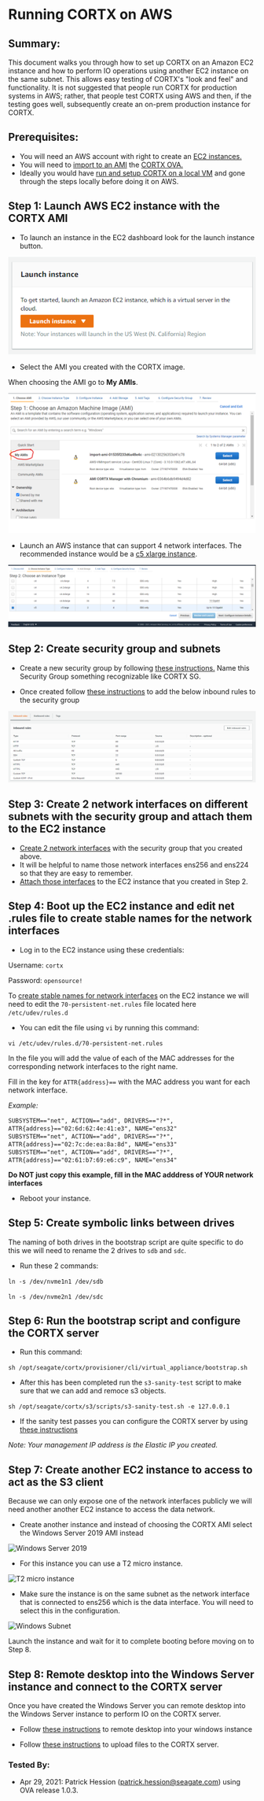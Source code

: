 # Running CORTX on AWS


Summary:
----
This document walks you through how to set up CORTX on an Amazon EC2 instance and how to perform IO operations using another EC2 instance on the same subnet.  This allows easy testing of CORTX's "look and feel" and functionality. It is not suggested that people run CORTX for production systems in AWS; rather, that people test CORTX using AWS and then, if the testing goes well, subsequently create an on-prem production instance for CORTX.

Prerequisites:
-------

- You will need an AWS account with right to create an [EC2 instances.](https://aws.amazon.com/ec2/?ec2-whats-new.sort-by=item.additionalFields.postDateTime&ec2-whats-new.sort-order=desc) 
- You will need to [import to an AMI](https://docs.aws.amazon.com/vm-import/latest/userguide/vmimport-image-import.html) the [CORTX OVA.](https://github.com/Seagate/cortx/releases/download/ova-1.0.3/cortx-va-1.0.3.ova) 
- Ideally you would have [run and setup CORTX on a local VM](https://github.com/Seagate/cortx/blob/main/doc/CORTX_on_Open_Virtual_Appliance.rst) and gone through the steps locally before doing it on AWS. 


Step 1: Launch AWS EC2 instance with the CORTX AMI
--------

- To launch an instance in the EC2 dashboard look for the launch instance button.

![Launch Instance](AWS_EC2/launchInstance.png)

- Select the AMI you created with the CORTX image. 

When choosing the AMI go to **My AMIs**.
 
![AMI image](AWS_EC2/SelectAMI.png)

- Launch an AWS instance that can support 4 network interfaces. The recommended instance would be a [c5 xlarge instance](https://aws.amazon.com/ec2/instance-types/c5/).

![C5_instance](AWS_EC2/EC2instanceType.png)

Step 2: Create security group and subnets
------
- Create a new security group by following [these instructions.](https://docs.aws.amazon.com/vpc/latest/userguide/VPC_SecurityGroups.html#CreatingSecurityGroups) Name this Security Group something recognizable like CORTX SG.

- Once created follow [these instructions](https://docs.aws.amazon.com/vpc/latest/userguide/VPC_SecurityGroups.html#AddRemoveRules) to add the below inbound rules to the security group

![Inbound rules](AWS_EC2/securityGroups.png)

Step 3: Create 2 network interfaces on different subnets with the security group and attach them to the EC2 instance
----

- [Create 2 network interfaces](https://docs.aws.amazon.com/AWSEC2/latest/UserGuide/using-eni.html#create_eni) with the security group that you created above.
- It will be helpful to name those network interfaces ens256 and ens224 so that they are easy to remember.
- [Attach those interfaces](https://docs.aws.amazon.com/AWSEC2/latest/UserGuide/using-eni.html#attach_eni) to the EC2 instance that you created in Step 2.

Step 4: Boot up the EC2 instance and edit net .rules file to create stable names for the network interfaces
---------------
 
 - Log in to the EC2 instance using these credentials:
 
 Username: `cortx`
 
 Password: `opensource!`
 
 To [create stable names for network interfaces](http://www.linuxfromscratch.org/lfs/view/6.3/chapter07/network.html) on the EC2 instance we will need to edit the `70-persistent-net.rules` file located here `/etc/udev/rules.d`
 
 - You can edit the file using `vi` by running this command:
 
 `vi /etc/udev/rules.d/70-persistent-net.rules`

In the file you will add the value of each of the MAC addresses for the corresponding network interfaces to the right name.

Fill in the key for `ATTR{address}==` with the MAC address you want for each network interface.

*Example:*
```
SUBSYSTEM=="net", ACTION=="add", DRIVERS=="?*", ATTR{address}=="02:6d:62:4e:41:e3", NAME="ens32"
SUBSYSTEM=="net", ACTION=="add", DRIVERS=="?*", ATTR{address}=="02:7c:de:ea:8a:8d", NAME="ens33"
SUBSYSTEM=="net", ACTION=="add", DRIVERS=="?*", ATTR{address}=="02:61:b7:69:e6:c9", NAME="ens34"
```
**Do NOT just copy this example, fill in the MAC adddress of YOUR network interfaces**

- Reboot your instance.

Step 5: Create symbolic links between drives
-------
The naming of both drives in the bootstrap script are quite specific to do this we will need to rename the 2 drives to `sdb` and `sdc`.

- Run these 2 commands:

```ln -s /dev/nvme1n1 /dev/sdb```

```ln -s /dev/nvme2n1 /dev/sdc```

Step 6: Run the bootstrap script and configure the CORTX server
--------

- Run this command:

`sh /opt/seagate/cortx/provisioner/cli/virtual_appliance/bootstrap.sh`

- After this has been completed run the `s3-sanity-test` script to make sure that we can add and remoce s3 objects.

`sh /opt/seagate/cortx/s3/scripts/s3-sanity-test.sh -e 127.0.0.1`

- If the sanity test passes you can configure the CORTX server by using [these instructions](https://github.com/Seagate/cortx/blob/main/doc/Preboarding_and_Onboarding.rst)

*Note: Your management IP address is the Elastic IP you created.*

Step 7: Create another EC2 instance to access to act as the S3 client
-------

Because we can only expose one of the network interfaces publicly we will need another another EC2 instance to access the data network. 

- Create another instance and instead of choosing the CORTX AMI select the Windows Server 2019 AMI instead

![Windows Server 2019](AWS_EC2/EC2instanceWindowsServer2019.png)

- For this instance you can use a T2 micro instance.

![T2 micro instance](AWS_EC2/t2microInstance.png)

- Make sure the instance is on the same subnet as the network interface that is connected to ens256 which is the data interface. You will need to select this in the configuration.

![Windows Subnet](AWS_EC2/WindowsSubnet.png)

Launch the instance and wait for it to complete booting before moving on to Step 8.


Step 8: Remote desktop into the Windows Server instance and connect to the CORTX server
-------

Once you have created the Windows Server you can remote desktop into the Windows Server instance to perform IO on the CORTX server.

- Follow [these instructions](https://docs.aws.amazon.com/AWSEC2/latest/WindowsGuide/connecting_to_windows_instance.html#connect-rdp) to remote desktop into your windows instance

- Follow  [these instructions](https://github.com/Seagate/cortx/blob/main/doc/testing_io.rst) to upload files to the CORTX server.

### Tested By:

- Apr 29, 2021: Patrick Hession (patrick.hession@seagate.com) using OVA release 1.0.3.
